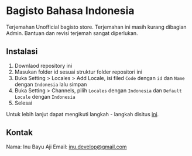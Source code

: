# Bagisto Bahasa Indonesia
Terjemahan Unofficial bagisto store. Terjemahan ini masih kurang dibagian Admin. Bantuan dan revisi terjemah sangat diperlukan.

## Instalasi
1. Downlaod repository ini
2. Masukan folder id sesuai struktur folder repositori ini
3. Buka Setting > Locales > Add Locale, isi filed `Code` dengan `id` dan `Name` dengan `Indonesia` lalu simpan
4. Buka Setting > Channels, pilih `Locales` dengan `Indonesia` dan `Default Locale` dengan `Indonesia`
5. Selesai

Untuk lebih lanjut dapat mengikuti langkah - langkah disitus [ini](https://bagisto.com/en/ecommerce-language-translation-in-bagisto/).

## Kontak
Nama: Inu Bayu Aji
Email: inu.develop@gmail.com
